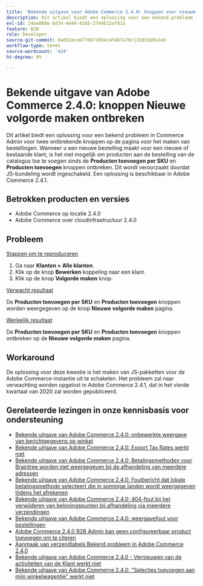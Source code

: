 ```yaml
---
title: 'Bekende uitgave voor Adobe Commerce 2.4.0: knoppen voor nieuwe volgorde ontbreken'
description: Dit artikel biedt een oplossing voor een bekend probleem in Commerce Admin voor twee ontbrekende knoppen op de pagina voor het maken van bestellingen. Wanneer u een nieuwe bestelling maakt voor een nieuwe of bestaande klant, is het niet mogelijk om producten aan de bestelling uit de catalogus toe te voegen omdat de knoppen **Producten toevoegen door SKU** en **Producten toevoegen*** ontbreken. Dit wordt veroorzaakt doordat JS-bundeling wordt ingeschakeld. Een oplossing is beschikbaar in Adobe Commerce 2.4.1.
exl-id: 24ae880e-6d74-4444-9165-2744b12af81a
feature: B2B
role: Developer
source-git-commit: 0ad52eceb776b71604c4f467a70c13191bb9a1eb
workflow-type: tm+mt
source-wordcount: '424'
ht-degree: 0%

---
```


# Bekende uitgave van Adobe Commerce 2.4.0: knoppen Nieuwe volgorde maken ontbreken

Dit artikel biedt een oplossing voor een bekend probleem in Commerce Admin voor twee ontbrekende knoppen op de pagina voor het maken van bestellingen. Wanneer u een nieuwe bestelling maakt voor een nieuwe of bestaande klant, is het niet mogelijk om producten aan de bestelling van de catalogus toe te voegen sinds de **Producten toevoegen per SKU** en **Producten toevoegen** knoppen ontbreken. Dit wordt veroorzaakt doordat JS-bundeling wordt ingeschakeld. Een oplossing is beschikbaar in Adobe Commerce 2.4.1.

## Betrokken producten en versies

* Adobe Commerce op locatie 2.4.0
* Adobe Commerce over cloudinfrastructuur 2.4.0

## Probleem

<u>Stappen om te reproduceren</u>

1. Ga naar **Klanten > Alle klanten**.
1. Klik op de knop **Bewerken** koppeling naar een klant.
1. Klik op de knop **Volgorde maken** knop.

<u>Verwacht resultaat</u>

De **Producten toevoegen per SKU** en **Producten toevoegen** knoppen worden weergegeven op de knop **Nieuwe volgorde maken** pagina.

<u>Werkelijk resultaat</u>

De **Producten toevoegen per SKU** en **Producten toevoegen** knoppen ontbreken op de **Nieuwe volgorde maken** pagina.

## Workaround

De oplossing voor deze kwestie is het maken van JS-pakketten voor de Adobe Commerce-instantie uit te schakelen. Het probleem zal naar verwachting worden opgelost in Adobe Commerce 2.4.1, dat in het vierde kwartaal van 2020 zal worden gepubliceerd.

## Gerelateerde lezingen in onze kennisbasis voor ondersteuning

* [Bekende uitgave van Adobe Commerce 2.4.0: onbewerkte weergave van berichtgegevens op winkel](/help/troubleshooting/storefront/magento-2-4-0-issue-storefront-raw-message-data-display.md)
* [Bekende uitgave van Adobe Commerce 2.4.0: Export Tax Rates werkt niet](/help/troubleshooting/miscellaneous/magento-2-4-0-known-issue-export-tax-rates-does-not-work.md)
* [Bekende uitgave van Adobe Commerce 2.4.0: Betalingsmethoden voor Braintree worden niet weergegeven bij de afhandeling van meerdere adressen](/help/troubleshooting/payments/magento-2-4-0-braintree-not-in-multiple-addresses-checkout.md)
* [Bekende uitgave van Adobe Commerce 2.4.0: Foutbericht dat lokale betalingsmethode selecteert die in sommige landen wordt weergegeven tijdens het afrekenen](/help/troubleshooting/payments/magento-2-4-0-checkout-error-selecting-local-payments.md)
* [Bekende uitgave van Adobe Commerce 2.4.0: 404-fout bij het verwijderen van beloningspunten bij afhandeling via meerdere verzendingen](/help/troubleshooting/storefront/magento-2-4-0-404-error-removing-rewards-points-on-multi-shipping-checkout.md)
* [Bekende uitgave van Adobe Commerce 2.4.0: weergavefout voor bestellingen](/help/troubleshooting/storefront/magento-2-4-0-known-issue-orders-display-error.md)
* [Adobe Commerce 2.4.0 B2B Admin kan geen configureerbaar product toevoegen om te citeren](/help/troubleshooting/miscellaneous/magento-2-4-0-b2b-admin-can-t-add-configurable-product-to-quote.md)
* [Aanmaak van verzendlabels Bekend probleem in Adobe Commerce 2.4.0](/help/troubleshooting/known-issues-patches-attached/shipping-labels-creation-known-issue-in-magento-2-4-0.md)
* [Bekende uitgave van Adobe Commerce 2.4.0 - Vernieuwen van de activiteiten van de Klant werkt niet](/help/troubleshooting/miscellaneous/magento-2-4-0-refresh-on-customer-activities-does-not-work.md)
* [Bekende uitgave van Adobe Commerce 2.4.0: &quot;Selecties toevoegen aan mijn winkelwagentje&quot; werkt niet](/help/troubleshooting/miscellaneous/magento-2-4-0-add-selections-to-my-cart-does-not-work.md)
